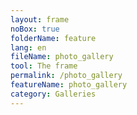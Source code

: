 ```yaml
---
layout: frame
noBox: true
folderName: feature
lang: en
fileName: photo_gallery
tool: The frame
permalink: /photo_gallery
featureName: photo_gallery
category: Galleries
---
```


